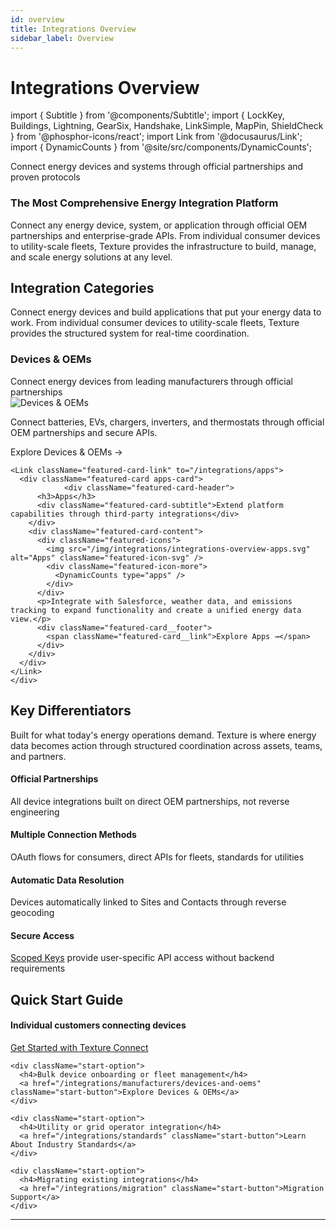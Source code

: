 ```yaml
---
id: overview
title: Integrations Overview
sidebar_label: Overview
---
```


# Integrations Overview

import { Subtitle } from '@components/Subtitle';
import { LockKey, Buildings, Lightning, GearSix, Handshake, LinkSimple, MapPin, ShieldCheck } from '@phosphor-icons/react';
import Link from '@docusaurus/Link';
import { DynamicCounts } from '@site/src/components/DynamicCounts';

<Subtitle>Connect energy devices and systems through official partnerships and proven protocols</Subtitle>

  <div className="integration-callout">
    <div className="callout-content">
      <div className="callout-header">
        <h3 className="callout-title">The Most Comprehensive Energy Integration Platform</h3>
      </div>
      <p className="callout-text">
        Connect any energy device, system, or application through official OEM partnerships and enterprise-grade APIs. From individual consumer devices to utility-scale fleets, Texture provides the infrastructure to build, manage, and scale energy solutions at any level.
      </p>
    </div>
  </div>

  ## Integration Categories

  Connect energy devices and build applications that put your energy data to work. From individual consumer devices to utility-scale fleets, Texture provides the structured system for real-time coordination.

  <div className="featured-integrations">
    <Link className="featured-card-link" to="/integrations/manufacturers/devices-and-oems">
      <div className="featured-card oems-card">
        <div className="featured-card-header">
          <h3>Devices & OEMs</h3>
          <div className="featured-card-subtitle">Connect energy devices from leading manufacturers through official partnerships</div>
        </div>
        <div className="featured-card-content">
                      <div className="featured-icons">
              <img src="/img/integrations/integrations-overview-devices-and-oems.svg" alt="Devices & OEMs" className="featured-icon-svg" />
              <div className="featured-icon-more">
                <DynamicCounts type="manufacturers" />
              </div>
            </div>
          <p>Connect batteries, EVs, chargers, inverters, and thermostats through official OEM partnerships and secure APIs.</p>
          <div className="featured-card__footer">
            <span className="featured-card__link">Explore Devices & OEMs →</span>
          </div>
        </div>
      </div>
    </Link>

    <Link className="featured-card-link" to="/integrations/apps">
      <div className="featured-card apps-card">
                <div className="featured-card-header">
          <h3>Apps</h3>
          <div className="featured-card-subtitle">Extend platform capabilities through third-party integrations</div>
        </div>
        <div className="featured-card-content">
          <div className="featured-icons">
            <img src="/img/integrations/integrations-overview-apps.svg" alt="Apps" className="featured-icon-svg" />
            <div className="featured-icon-more">
              <DynamicCounts type="apps" />
            </div>
          </div>
          <p>Integrate with Salesforce, weather data, and emissions tracking to expand functionality and create a unified energy data view.</p>
          <div className="featured-card__footer">
            <span className="featured-card__link">Explore Apps →</span>
          </div>
        </div>
      </div>
    </Link>
    </div>

  ## Key Differentiators

  Built for what today's energy operations demand. Texture is where energy data becomes action through structured coordination across assets, teams, and partners.

<div className="differentiators">
  <div className="differentiator">
    <div className="differentiator-icon partnership-icon">
      <Handshake size={20} weight="duotone" />
    </div>
    <div className="differentiator-content">
      <h4>Official Partnerships</h4>
      <p>All device integrations built on direct OEM partnerships, not reverse engineering</p>
    </div>
  </div>
  
  <div className="differentiator">
    <div className="differentiator-icon connection-icon">
      <LinkSimple size={20} weight="duotone" />
    </div>
    <div className="differentiator-content">
      <h4>Multiple Connection Methods</h4>
      <p>OAuth flows for consumers, direct APIs for fleets, standards for utilities</p>
    </div>
  </div>
  
  <div className="differentiator">
    <div className="differentiator-icon location-icon">
      <MapPin size={20} weight="duotone" />
    </div>
    <div className="differentiator-content">
      <h4>Automatic Data Resolution</h4>
      <p>Devices automatically linked to Sites and Contacts through reverse geocoding</p>
    </div>
  </div>
  
  <div className="differentiator">
    <div className="differentiator-icon security-icon">
      <ShieldCheck size={20} weight="duotone" />
    </div>
    <div className="differentiator-content">
      <h4>Secure Access</h4>
      <p><a href="/integrations/scoped-key">Scoped Keys</a> provide user-specific API access without backend requirements</p>
    </div>
  </div>
</div>

## Quick Start Guide

  <div className="quick-start">
    <div className="start-option">
      <h4>Individual customers connecting devices</h4>
      <a href="/integrations/texture-connect" className="start-button">Get Started with Texture Connect</a>
    </div>

    <div className="start-option">
      <h4>Bulk device onboarding or fleet management</h4>
      <a href="/integrations/manufacturers/devices-and-oems" className="start-button">Explore Devices & OEMs</a>
    </div>

    <div className="start-option">
      <h4>Utility or grid operator integration</h4>
      <a href="/integrations/standards" className="start-button">Learn About Industry Standards</a>
    </div>

    <div className="start-option">
      <h4>Migrating existing integrations</h4>
      <a href="/integrations/migration" className="start-button">Migration Support</a>
    </div>
  </div>

 ********